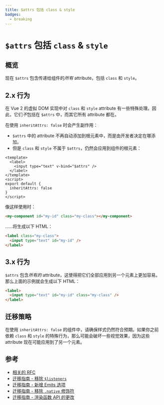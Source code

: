 ```yaml
---
title: $attrs 包括 class & style
badges:
  - breaking
---
```


# `$attrs` 包括 `class` & `style` <MigrationBadges :badges="$frontmatter.badges" />

## 概览

现在 `$attrs` 包含传递给组件的*所有* attribute，包括 `class` 和 `style`。

## 2.x 行为

在 Vue 2 的虚拟 DOM 实现中对 `class` 和 `style` attribute 有一些特殊处理。因此，它们*不*包括在 `$attrs` 中，而其它所有 attribute 都在。

在使用 `inheritAttrs: false` 时会产生副作用：

- `$attrs` 中的 attribute 不再自动添加到根元素中，而是由开发者决定在哪添加。
- 但是 `class` 和 `style` 不属于 `$attrs`，仍然会应用到组件的根元素：

```vue
<template>
  <label>
    <input type="text" v-bind="$attrs" />
  </label>
</template>
<script>
export default {
  inheritAttrs: false
}
</script>
```

像这样使用时：

```html
<my-component id="my-id" class="my-class"></my-component>
```

……将生成以下 HTML：

```html
<label class="my-class">
  <input type="text" id="my-id" />
</label>
```

## 3.x 行为

`$attrs` 包含*所有的* attribute，这使得把它们全部应用到另一个元素上更加容易。那么上面的示例就会生成以下 HTML：

```html
<label>
  <input type="text" id="my-id" class="my-class" />
</label>
```

## 迁移策略

在使用 `inheritAttrs: false` 的组件中，请确保样式仍然符合预期。如果你之前依赖 `class` 和 `style` 的特殊行为，那么可能会破坏一些视觉效果，因为这些 attribute 现在可能应用到了另一个元素。

## 参考

- [相关的 RFC](https://github.com/vuejs/rfcs/blob/master/active-rfcs/0031-attr-fallthrough.md)
- [迁移指南 - 移除 `$listeners`](./listeners-removed.md)
- [迁移指南 - 新增 Emits 选项](./emits-option.md)
- [迁移指南 - 移除 `.native` 修饰符](./v-on-native-modifier-removed.md)
- [迁移指南 - 渲染函数 API 的更改](./render-function-api.md)
